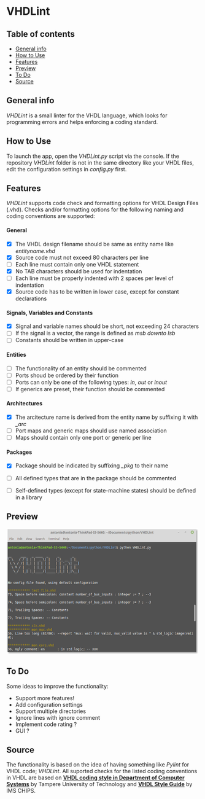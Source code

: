 # VHDLint

## Table of contents
* [General info](#general-info)
* [How to Use](#setup)
* [Features](#features)
* [Preview](#preview)
* [To Do](#to-do)
* [Source](#source)

## General info
*VHDLint* is a small linter for the VHDL language, which looks for programming errors and helps enforcing a coding standard.

## How to Use
To launch the app, open the *VHDLint.py* script via the console.
If the repository *VHDLint* folder is not in the same directory like your VHDL files, edit the configuration settings in *config.py* first.

## Features
*VHDLint* supports code check and formatting options for VHDL Design Files (.vhd).
Checks and/or formatting options for the following naming and coding conventions are supported:

#### General
- [x] The VHDL design filename should be same as entity name like *entityname.vhd*
- [x] Source code must not exceed 80 characters per line
- [ ] Each line must contain only one VHDL statement
- [x] No TAB characters should be used for indentation
- [ ] Each line must be properly indented with 2 spaces per level of indentation
- [x] Source code has to be written in lower case, except for constant declarations

#### Signals, Variables and Constants
- [x] Signal and variable names should be short, not exceeding 24 characters
- [ ] If the signal is a vector, the range is defined as *msb downto lsb*
- [ ] Constants should be written in upper-case

#### Entities
- [ ] The functionality of an entity should be commented
- [ ] Ports shoud be ordered by their function
- [ ] Ports can only be one of the following types: *in*, *out* or *inout*
- [ ] If generics are preset, their function should be commented

#### Architectures
- [x] The arcitecture name is derived from the entity name by suffixing it with *_arc*
- [ ] Port maps and generic maps should use named association
- [ ] Maps should contain only one port or generic per line

#### Packages
- [x] Package should be indicated by suffixing *_pkg* to their name
- [ ] All defined types that are in the package should be commented
- [ ] Self-defined types (except for state-machine states) should be defined in a library


## Preview
<img src="images/preview.png" width="500">

## To Do
Some ideas to improve the functionality:
* Support more features!
* Add configuration settings
* Support multiple directories
* Ignore lines with ignore comment
* Implement code rating ?
* GUI ?

## Source
The functionality is based on the idea of having something like *Pylint* for VHDL code; *VHDLint*.
All suported checks for the listed coding conventions in VHDL are based on [**VHDL coding style in Department of Computer Systems**](http://www.tkt.cs.tut.fi/kurssit/1212/S08/Harjoitukset/vhdl_coding.html) by Tampere University of Technology and [**VHDL Style Guide**](https://www.ims-chips.de/content/pdftext/VHDL_Style_Guide.pdf) by IMS CHIPS.
